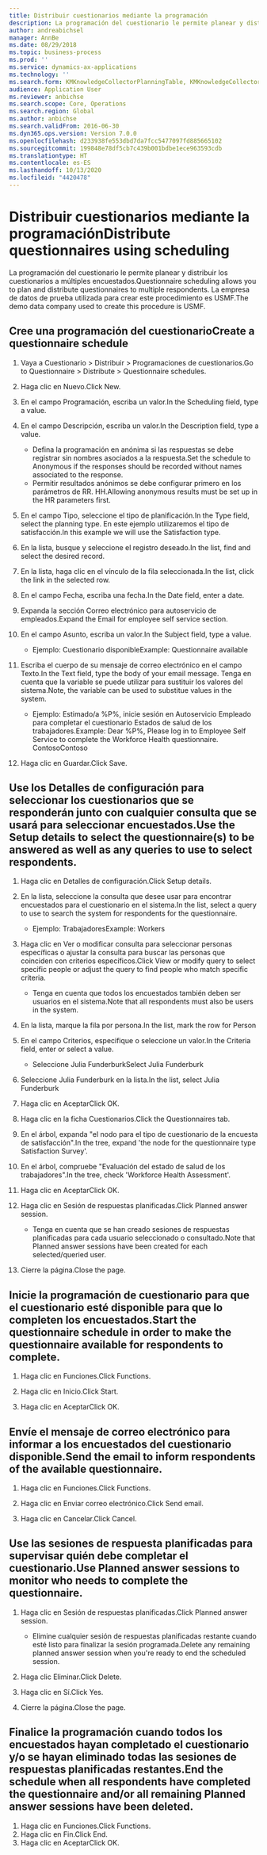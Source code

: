 ```yaml
---
title: Distribuir cuestionarios mediante la programación
description: La programación del cuestionario le permite planear y distribuir los cuestionarios a múltiples encuestados.
author: andreabichsel
manager: AnnBe
ms.date: 08/29/2018
ms.topic: business-process
ms.prod: ''
ms.service: dynamics-ax-applications
ms.technology: ''
ms.search.form: KMKnowledgeCollectorPlanningTable, KMKnowledgeCollectorPlanningMulti, SysQueryForm, HcmPersonLookup, KMKnowledgeCollectorPlanning, HcmLearningWorkspace
audience: Application User
ms.reviewer: anbichse
ms.search.scope: Core, Operations
ms.search.region: Global
ms.author: anbichse
ms.search.validFrom: 2016-06-30
ms.dyn365.ops.version: Version 7.0.0
ms.openlocfilehash: d233938fe553dbd7da7fcc5477097fd885665102
ms.sourcegitcommit: 199848e78df5cb7c439b001bdbe1ece963593cdb
ms.translationtype: HT
ms.contentlocale: es-ES
ms.lasthandoff: 10/13/2020
ms.locfileid: "4420478"
---
```

# <a name="distribute-questionnaires-using-scheduling"></a><span data-ttu-id="8eacc-103">Distribuir cuestionarios mediante la programación</span><span class="sxs-lookup"><span data-stu-id="8eacc-103">Distribute questionnaires using scheduling</span></span>

<span data-ttu-id="8eacc-104">La programación del cuestionario le permite planear y distribuir los cuestionarios a múltiples encuestados.</span><span class="sxs-lookup"><span data-stu-id="8eacc-104">Questionnaire scheduling allows you to plan and distribute questionnaires to multiple respondents.</span></span> <span data-ttu-id="8eacc-105">La empresa de datos de prueba utilizada para crear este procedimiento es USMF.</span><span class="sxs-lookup"><span data-stu-id="8eacc-105">The demo data company used to create this procedure is USMF.</span></span>

## <a name="create-a-questionnaire-schedule"></a><span data-ttu-id="8eacc-106">Cree una programación del cuestionario</span><span class="sxs-lookup"><span data-stu-id="8eacc-106">Create a questionnaire schedule</span></span>

1. <span data-ttu-id="8eacc-107">Vaya a Cuestionario > Distribuir > Programaciones de cuestionarios.</span><span class="sxs-lookup"><span data-stu-id="8eacc-107">Go to Questionnaire > Distribute > Questionnaire schedules.</span></span>

2. <span data-ttu-id="8eacc-108">Haga clic en Nuevo.</span><span class="sxs-lookup"><span data-stu-id="8eacc-108">Click New.</span></span>

3. <span data-ttu-id="8eacc-109">En el campo Programación, escriba un valor.</span><span class="sxs-lookup"><span data-stu-id="8eacc-109">In the Scheduling field, type a value.</span></span>

4. <span data-ttu-id="8eacc-110">En el campo Descripción, escriba un valor.</span><span class="sxs-lookup"><span data-stu-id="8eacc-110">In the Description field, type a value.</span></span>
    * <span data-ttu-id="8eacc-111">Defina la programación en anónima si las respuestas se debe registrar sin nombres asociados a la respuesta.</span><span class="sxs-lookup"><span data-stu-id="8eacc-111">Set the schedule to Anonymous if the responses should be recorded without names associated to the response.</span></span>  
    * <span data-ttu-id="8eacc-112">Permitir resultados anónimos se debe configurar primero en los parámetros de RR. HH.</span><span class="sxs-lookup"><span data-stu-id="8eacc-112">Allowing anonymous results must be set up in the HR parameters first.</span></span>  

5. <span data-ttu-id="8eacc-113">En el campo Tipo, seleccione el tipo de planificación.</span><span class="sxs-lookup"><span data-stu-id="8eacc-113">In the Type field, select the planning type.</span></span>  <span data-ttu-id="8eacc-114">En este ejemplo utilizaremos el tipo de satisfacción.</span><span class="sxs-lookup"><span data-stu-id="8eacc-114">In this example we will use the Satisfaction type.</span></span>

6. <span data-ttu-id="8eacc-115">En la lista, busque y seleccione el registro deseado.</span><span class="sxs-lookup"><span data-stu-id="8eacc-115">In the list, find and select the desired record.</span></span>

7. <span data-ttu-id="8eacc-116">En la lista, haga clic en el vínculo de la fila seleccionada.</span><span class="sxs-lookup"><span data-stu-id="8eacc-116">In the list, click the link in the selected row.</span></span>

8. <span data-ttu-id="8eacc-117">En el campo Fecha, escriba una fecha.</span><span class="sxs-lookup"><span data-stu-id="8eacc-117">In the Date field, enter a date.</span></span>

9. <span data-ttu-id="8eacc-118">Expanda la sección Correo electrónico para autoservicio de empleados.</span><span class="sxs-lookup"><span data-stu-id="8eacc-118">Expand the Email for employee self service section.</span></span>

10. <span data-ttu-id="8eacc-119">En el campo Asunto, escriba un valor.</span><span class="sxs-lookup"><span data-stu-id="8eacc-119">In the Subject field, type a value.</span></span>

    * <span data-ttu-id="8eacc-120">Ejemplo: Cuestionario disponible</span><span class="sxs-lookup"><span data-stu-id="8eacc-120">Example: Questionnaire available</span></span>  

11. <span data-ttu-id="8eacc-121">Escriba el cuerpo de su mensaje de correo electrónico en el campo Texto.</span><span class="sxs-lookup"><span data-stu-id="8eacc-121">In the Text field, type the body of your email message.</span></span> <span data-ttu-id="8eacc-122">Tenga en cuenta que la variable se puede utilizar para sustituir los valores del sistema.</span><span class="sxs-lookup"><span data-stu-id="8eacc-122">Note, the variable can be used to substitue values in the system.</span></span>

    * <span data-ttu-id="8eacc-123">Ejemplo: Estimado/a %P%, inicie sesión en Autoservicio Empleado para completar el cuestionario Estados de salud de los trabajadores.</span><span class="sxs-lookup"><span data-stu-id="8eacc-123">Example: Dear %P%, Please log in to Employee Self Service to complete the Workforce Health questionnaire.</span></span>  <span data-ttu-id="8eacc-124">Contoso</span><span class="sxs-lookup"><span data-stu-id="8eacc-124">Contoso</span></span>  

12. <span data-ttu-id="8eacc-125">Haga clic en Guardar.</span><span class="sxs-lookup"><span data-stu-id="8eacc-125">Click Save.</span></span>

## <a name="use-the-setup-details-to-select-the-questionnaires-to-be-answered-as-well-as-any-queries-to-use-to-select-respondents"></a><span data-ttu-id="8eacc-126">Use los Detalles de configuración para seleccionar los cuestionarios que se responderán junto con cualquier consulta que se usará para seleccionar encuestados.</span><span class="sxs-lookup"><span data-stu-id="8eacc-126">Use the Setup details to select the questionnaire(s) to be answered as well as any queries to use to select respondents.</span></span>

1. <span data-ttu-id="8eacc-127">Haga clic en Detalles de configuración.</span><span class="sxs-lookup"><span data-stu-id="8eacc-127">Click Setup details.</span></span>

2. <span data-ttu-id="8eacc-128">En la lista, seleccione la consulta que desee usar para encontrar encuestados para el cuestionario en el sistema.</span><span class="sxs-lookup"><span data-stu-id="8eacc-128">In the list, select a query to use to search the system for respondents for the questionnaire.</span></span>

    * <span data-ttu-id="8eacc-129">Ejemplo: Trabajadores</span><span class="sxs-lookup"><span data-stu-id="8eacc-129">Example: Workers</span></span>  

3. <span data-ttu-id="8eacc-130">Haga clic en Ver o modificar consulta para seleccionar personas específicas o ajustar la consulta para buscar las personas que coinciden con criterios específicos.</span><span class="sxs-lookup"><span data-stu-id="8eacc-130">Click View or modify query to select specific people or adjust the query to find people who match specific criteria.</span></span>

    * <span data-ttu-id="8eacc-131">Tenga en cuenta que todos los encuestados también deben ser usuarios en el sistema.</span><span class="sxs-lookup"><span data-stu-id="8eacc-131">Note that all respondents must also be users in the system.</span></span>  

4. <span data-ttu-id="8eacc-132">En la lista, marque la fila por persona.</span><span class="sxs-lookup"><span data-stu-id="8eacc-132">In the list, mark the row for Person</span></span>

5. <span data-ttu-id="8eacc-133">En el campo Criterios, especifique o seleccione un valor.</span><span class="sxs-lookup"><span data-stu-id="8eacc-133">In the Criteria field, enter or select a value.</span></span>

    * <span data-ttu-id="8eacc-134">Seleccione Julia Funderburk</span><span class="sxs-lookup"><span data-stu-id="8eacc-134">Select Julia Funderburk</span></span>  

6. <span data-ttu-id="8eacc-135">Seleccione Julia Funderburk en la lista.</span><span class="sxs-lookup"><span data-stu-id="8eacc-135">In the list, select Julia Funderburk</span></span>

7. <span data-ttu-id="8eacc-136">Haga clic en Aceptar</span><span class="sxs-lookup"><span data-stu-id="8eacc-136">Click OK.</span></span>

8. <span data-ttu-id="8eacc-137">Haga clic en la ficha Cuestionarios.</span><span class="sxs-lookup"><span data-stu-id="8eacc-137">Click the Questionnaires tab.</span></span>

9. <span data-ttu-id="8eacc-138">En el árbol, expanda "el nodo para el tipo de cuestionario de la encuesta de satisfacción".</span><span class="sxs-lookup"><span data-stu-id="8eacc-138">In the tree, expand 'the node for the questionnaire type Satisfaction Survey'.</span></span>

10. <span data-ttu-id="8eacc-139">En el árbol, compruebe "Evaluación del estado de salud de los trabajadores".</span><span class="sxs-lookup"><span data-stu-id="8eacc-139">In the tree, check 'Workforce Health Assessment'.</span></span>

11. <span data-ttu-id="8eacc-140">Haga clic en Aceptar</span><span class="sxs-lookup"><span data-stu-id="8eacc-140">Click OK.</span></span>

12. <span data-ttu-id="8eacc-141">Haga clic en Sesión de respuestas planificadas.</span><span class="sxs-lookup"><span data-stu-id="8eacc-141">Click Planned answer session.</span></span>

    * <span data-ttu-id="8eacc-142">Tenga en cuenta que se han creado sesiones de respuestas planificadas para cada usuario seleccionado o consultado.</span><span class="sxs-lookup"><span data-stu-id="8eacc-142">Note that Planned answer sessions have been created for each selected/queried user.</span></span>  

13. <span data-ttu-id="8eacc-143">Cierre la página.</span><span class="sxs-lookup"><span data-stu-id="8eacc-143">Close the page.</span></span>

## <a name="start-the-questionnaire-schedule-in-order-to-make-the-questionnaire-available-for-respondents-to-complete"></a><span data-ttu-id="8eacc-144">Inicie la programación de cuestionario para que el cuestionario esté disponible para que lo completen los encuestados.</span><span class="sxs-lookup"><span data-stu-id="8eacc-144">Start the questionnaire schedule in order to make the questionnaire available for respondents to complete.</span></span>

1. <span data-ttu-id="8eacc-145">Haga clic en Funciones.</span><span class="sxs-lookup"><span data-stu-id="8eacc-145">Click Functions.</span></span>

2. <span data-ttu-id="8eacc-146">Haga clic en Inicio.</span><span class="sxs-lookup"><span data-stu-id="8eacc-146">Click Start.</span></span>

3. <span data-ttu-id="8eacc-147">Haga clic en Aceptar</span><span class="sxs-lookup"><span data-stu-id="8eacc-147">Click OK.</span></span>

## <a name="send-the-email-to-inform-respondents-of-the-available-questionnaire"></a><span data-ttu-id="8eacc-148">Envíe el mensaje de correo electrónico para informar a los encuestados del cuestionario disponible.</span><span class="sxs-lookup"><span data-stu-id="8eacc-148">Send the email to inform respondents of the available questionnaire.</span></span>

1. <span data-ttu-id="8eacc-149">Haga clic en Funciones.</span><span class="sxs-lookup"><span data-stu-id="8eacc-149">Click Functions.</span></span>

2. <span data-ttu-id="8eacc-150">Haga clic en Enviar correo electrónico.</span><span class="sxs-lookup"><span data-stu-id="8eacc-150">Click Send email.</span></span>

3. <span data-ttu-id="8eacc-151">Haga clic en Cancelar.</span><span class="sxs-lookup"><span data-stu-id="8eacc-151">Click Cancel.</span></span>

## <a name="use-planned-answer-sessions-to-monitor-who-needs-to-complete-the-questionnaire"></a><span data-ttu-id="8eacc-152">Use las sesiones de respuesta planificadas para supervisar quién debe completar el cuestionario.</span><span class="sxs-lookup"><span data-stu-id="8eacc-152">Use Planned answer sessions to monitor who needs to complete the questionnaire.</span></span>

1. <span data-ttu-id="8eacc-153">Haga clic en Sesión de respuestas planificadas.</span><span class="sxs-lookup"><span data-stu-id="8eacc-153">Click Planned answer session.</span></span>

    * <span data-ttu-id="8eacc-154">Elimine cualquier sesión de respuestas planificadas restante cuando esté listo para finalizar la sesión programada.</span><span class="sxs-lookup"><span data-stu-id="8eacc-154">Delete any remaining planned answer session when you're ready to end the scheduled session.</span></span>  

2. <span data-ttu-id="8eacc-155">Haga clic Eliminar.</span><span class="sxs-lookup"><span data-stu-id="8eacc-155">Click Delete.</span></span>

3. <span data-ttu-id="8eacc-156">Haga clic en Sí.</span><span class="sxs-lookup"><span data-stu-id="8eacc-156">Click Yes.</span></span>

4. <span data-ttu-id="8eacc-157">Cierre la página.</span><span class="sxs-lookup"><span data-stu-id="8eacc-157">Close the page.</span></span>

## <a name="end-the-schedule-when-all-respondents-have-completed-the-questionnaire-andor-all-remaining-planned-answer-sessions-have-been-deleted"></a><span data-ttu-id="8eacc-158">Finalice la programación cuando todos los encuestados hayan completado el cuestionario y/o se hayan eliminado todas las sesiones de respuestas planificadas restantes.</span><span class="sxs-lookup"><span data-stu-id="8eacc-158">End the schedule when all respondents have completed the questionnaire and/or all remaining Planned answer sessions have been deleted.</span></span>

1. <span data-ttu-id="8eacc-159">Haga clic en Funciones.</span><span class="sxs-lookup"><span data-stu-id="8eacc-159">Click Functions.</span></span>
2. <span data-ttu-id="8eacc-160">Haga clic en Fin.</span><span class="sxs-lookup"><span data-stu-id="8eacc-160">Click End.</span></span>
3. <span data-ttu-id="8eacc-161">Haga clic en Aceptar</span><span class="sxs-lookup"><span data-stu-id="8eacc-161">Click OK.</span></span>

